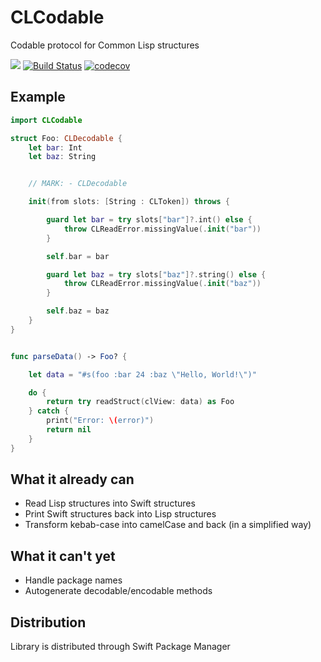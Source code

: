 # CLCodable
Codable protocol for Common Lisp structures

![](https://github.com/zapko/CLCodable/workflows/Swift/badge.svg)
[![Build Status](https://travis-ci.org/zapko/CLCodable.svg?branch=develop)](https://travis-ci.org/zapko/CLCodable)
[![codecov](https://codecov.io/gh/zapko/CLCodable/branch/develop/graph/badge.svg)](https://codecov.io/gh/zapko/CLCodable)

## Example
```Swift
import CLCodable

struct Foo: CLDecodable {
    let bar: Int
    let baz: String


    // MARK: - CLDecodable

    init(from slots: [String : CLToken]) throws {

        guard let bar = try slots["bar"]?.int() else {
            throw CLReadError.missingValue(.init("bar"))
        }

        self.bar = bar

        guard let baz = try slots["baz"]?.string() else {
            throw CLReadError.missingValue(.init("baz"))
        }

        self.baz = baz
    }
}


func parseData() -> Foo? {

    let data = "#s(foo :bar 24 :baz \"Hello, World!\")"

    do {
        return try readStruct(clView: data) as Foo
    } catch {
        print("Error: \(error)")
        return nil
    }
}

```

## What it already can
- Read Lisp structures into Swift structures
- Print Swift structures back into Lisp structures
- Transform kebab-case into camelCase and back (in a simplified way)

## What it can't yet
- Handle package names
- Autogenerate decodable/encodable methods

## Distribution

Library is distributed through Swift Package Manager
